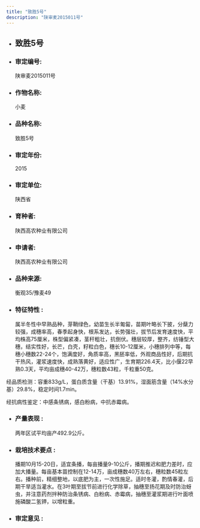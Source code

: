 ```yaml
---
title: "致胜5号"
description: "陕审麦2015011号"
---
```

* ## 致胜5号
* ###  审定编号:  
   陕审麦2015011号

*  ### 作物名称:  
   小麦

*   ###  品种名称: 
    致胜5号

*   ### 审定年份: 
    2015

*   ### 审定单位:  
    陕西省

*   ### 育种者:  
    陕西高农种业有限公司

*   ### 申请者:  
    陕西高农种业有限公司

*   ### 品种来源:  
    衡观35/豫麦49

*   ### 特征特性 : 
    属半冬性中早熟品种，芽鞘绿色，幼苗生长半匍匐，苗期叶略长下披，分蘖力较强，成穗率高，春季起身快，根系发达，长势强壮，拔节后发育速度快，平均株高75厘米，株型偏紧凑，茎秆粗壮，抗倒伏。穗层较厚，整齐，纺锤型大穗，结实性好，长芒，白壳，籽粒白色，穗长10-12厘米，小穗排列中等，每穗小穗数22-24个，饱满度好，角质率高，黑胚率低，外观商品性好，后期抗干热风，灌浆速度快，成熟落黄好，适应性广，生育期226.4天，比小偃22早熟0.3天，平均亩成穗40-42万，穗粒数43粒，千粒重50克。
经品质检测：容重833g/L，蛋白质含量（干基）13.91%，湿面筋含量（14%水分基）29.8%，稳定时间1.7min。
经抗病性鉴定：中感条锈病，感白粉病，中抗赤霉病。


*   ### 产量表现 : 
    两年区试平均亩产492.9公斤。

*   ### 栽培技术要点 : 
    播期10月15-20日，适宜条播，每亩播量9-10公斤，播期推迟和肥力差时，应加大播量。每亩基本苗控制在12-14万，亩成穗数40万左右，穗粒数45粒左右。播种前，精细整地，以底肥为主，一次性施足。适时冬灌，酌情春灌，后期干旱适当灌水。在3叶期至拔节前进行化学除草，抽穗至扬花期及时防治蚜虫，并注意药剂拌种防治条锈病、白粉病、赤霉病，抽穗至灌浆期进行叶面喷施磷酸二氢钾，以增粒重。

*   ### 审定意见 : 
    
